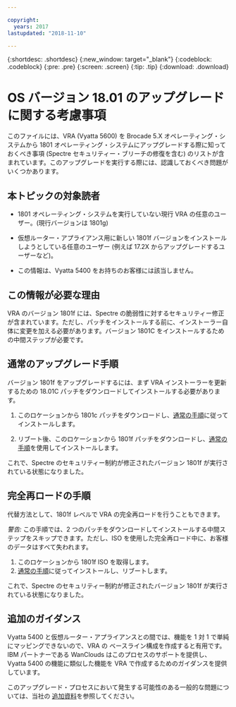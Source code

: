 ```yaml
---

copyright:
  years: 2017
lastupdated: "2018-11-10"

---
```


{:shortdesc: .shortdesc}
{:new_window: target="_blank"}
{:codeblock: .codeblock}
{:pre: .pre}
{:screen: .screen}
{:tip: .tip}
{:download: .download}

# OS バージョン 18.01 のアップグレードに関する考慮事項

このファイルには、VRA (Vyatta 5600) を Brocade 5.X オペレーティング・システムから 1801 オペレーティング・システムにアップグレードする際に知っておくべき事項 (Spectre セキュリティー・ブリーチの修復を含む) のリストが含まれています。このアップグレードを実行する際には、認識しておくべき問題がいくつかあります。

## 本トピックの対象読者

* 1801 オペレーティング・システムを実行していない現行 VRA の任意のユーザー。(現行バージョンは 1801g)

* 仮想ルーター・アプライアンス用に新しい 1801f バージョンをインストールしようとしている任意のユーザー (例えば 17.2X からアップグレードするユーザーなど)。

* この情報は、Vyatta 5400 をお持ちのお客様には該当しません。

## この情報が必要な理由

VRA のバージョン 1801f には、Spectre の脆弱性に対するセキュリティー修正が含まれています。ただし、パッチをインストールする前に、インストーラー自体に変更を加える必要があります。バージョン 1801C をインストールするための中間ステップが必要です。

## 通常のアップグレード手順
バージョン 1801f をアップグレードするには、まず VRA インストーラーを更新するための 18.01C パッチをダウンロードしてインストールする必要があります。

1. このロケーションから 1801c パッチをダウンロードし、[通常の手順](upgrade-os.html)に従ってインストールします。

2. リブート後、このロケーションから 1801f パッチをダウンロードし、[通常の手順](upgrade-os.html)を使用してインストールします。

これで、Spectre のセキュリティー制約が修正されたバージョン 1801f が実行されている状態になりました。

## 完全再ロードの手順
代替方法として、1801f レベルで VRA の完全再ロードを行うこともできます。

*警告:* この手順では、2 つのパッチをダウンロードしてインストールする中間ステップをスキップできます。ただし、ISO を使用した完全再ロード中に、お客様のデータはすべて失われます。

1. このロケーションから 1801f ISO を取得します。
2. [通常の手順](upgrade-os.html)に従ってインストールし、リブートします。

これで、Spectre のセキュリティー制約が修正されたバージョン 1801f が実行されている状態になりました。

## 追加のガイダンス

Vyatta 5400 と仮想ルーター・アプライアンスとの間では、機能を 1 対 1 で単純にマッピングできないので、VRA の ベースライン構成を作成すると有用です。IBM パートナーである WanClouds はこのプロセスのサポートを提供し、Vyatta 5400 の機能に類似した機能を VRA で作成するためのガイダンスを提供しています。

このアップグレード・プロセスにおいて発生する可能性のある一般的な問題については、当社の [追加資料](/docs/infrastructure/virtual-router-appliance/migration-issues.html#vyatta-5400-common-migration-issues)を参照してください。
